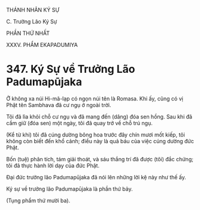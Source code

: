 THÁNH NHÂN KÝ SỰ

C. Trưởng Lão Ký Sự

PHẦN THỨ NHẤT

XXXV. PHẨM EKAPADUMIYA

# 347. Ký Sự về Trưởng Lão Padumapūjaka

Ở không xa núi Hi-mã-lạp có ngọn núi tên là Romasa. Khi ấy, cũng có vị Phật tên Sambhava đã cư ngụ ở ngoài trời.

Tôi đã lìa khỏi chỗ cư ngụ và đã mang đến (dâng) đóa sen hồng. Sau khi đã cầm giữ (đóa sen) một ngày, tôi đã quay trở về chỗ trú ngụ.

(Kể từ khi) tôi đã cúng dường bông hoa trước đây chín mươi mốt kiếp, tôi không còn biết đến khổ cảnh; điều này là quả báu của việc cúng dường đức Phật.

Bốn (tuệ) phân tích, tám giải thoát, và sáu thắng trí đã được (tôi) đắc chứng; tôi đã thực hành lời dạy của đức Phật.

Đại đức trưởng lão Padumapūjaka đã nói lên những lời kệ này như thế ấy.

Ký sự về trưởng lão Padumapūjaka là phần thứ bảy.

(Tụng phẩm thứ mười ba).
